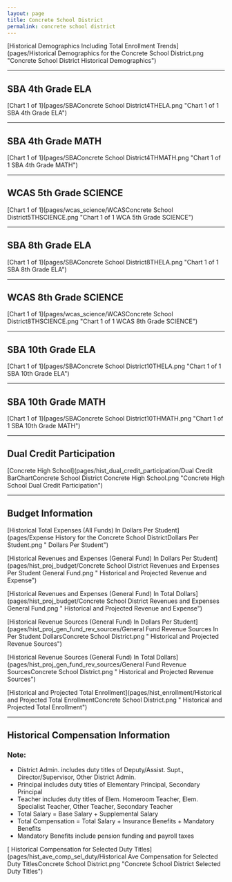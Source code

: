 ```yaml
---
layout: page
title: Concrete School District
permalink: concrete school district
---
```



[Historical Demographics Including Total Enrollment Trends](pages/Historical Demographics for the Concrete School District.png "Concrete School District Historical Demographics")

___

## SBA 4th Grade ELA

[Chart 1 of 1](pages/SBAConcrete School District4THELA.png "Chart 1 of 1 SBA 4th Grade ELA")


___

## SBA 4th Grade MATH

[Chart 1 of 1](pages/SBAConcrete School District4THMATH.png "Chart 1 of 1 SBA 4th Grade MATH")


___

## WCAS 5th Grade SCIENCE

[Chart 1 of 1](pages/wcas_science/WCASConcrete School District5THSCIENCE.png "Chart 1 of 1 WCA 5th Grade SCIENCE")


___

## SBA 8th Grade ELA

[Chart 1 of 1](pages/SBAConcrete School District8THELA.png "Chart 1 of 1 SBA 8th Grade ELA")


___

## WCAS 8th Grade SCIENCE

[Chart 1 of 1](pages/wcas_science/WCASConcrete School District8THSCIENCE.png "Chart 1 of 1 WCAS 8th Grade SCIENCE")


___

## SBA 10th Grade ELA

[Chart 1 of 1](pages/SBAConcrete School District10THELA.png "Chart 1 of 1 SBA 10th Grade ELA")


___

## SBA 10th Grade MATH

[Chart 1 of 1](pages/SBAConcrete School District10THMATH.png "Chart 1 of 1 SBA 10th Grade MATH")


___

## Dual Credit Participation

[Concrete High School](pages/hist_dual_credit_participation/Dual Credit BarChartConcrete School District Concrete High School.png "Concrete High School Dual Credit Participation")


___

## Budget Information

[Historical Total Expenses (All Funds) In Dollars Per Student](pages/Expense History for the Concrete School DistrictDollars Per Student.png " Dollars Per Student")

[Historical Revenues and Expenses (General Fund) In Dollars Per Student](pages/hist_proj_budget/Concrete School District Revenues and Expenses Per Student General Fund.png " Historical and Projected Revenue and Expense")

[Historical Revenues and Expenses (General Fund) In Total Dollars](pages/hist_proj_budget/Concrete School District Revenues and Expenses General Fund.png " Historical and Projected Revenue and Expense")

[Historical Revenue Sources (General Fund) In Dollars Per Student](pages/hist_proj_gen_fund_rev_sources/General Fund Revenue Sources In Per Student DollarsConcrete School District.png " Historical and Projected Revenue Sources")

[Historical Revenue Sources (General Fund) In Total Dollars](pages/hist_proj_gen_fund_rev_sources/General Fund Revenue SourcesConcrete School District.png " Historical and Projected Revenue Sources")

[Historical and Projected Total Enrollment](pages/hist_enrollment/Historical and Projected Total EnrollmentConcrete School District.png " Historical and Projected Total Enrollment")


___

## Historical Compensation Information
### Note:
- District Admin. includes duty titles of Deputy/Assist. Supt., Director/Supervisor, Other District Admin.
- Principal includes duty titles of Elementary Principal, Secondary Principal
- Teacher includes duty titles of Elem. Homeroom Teacher, Elem. Specialist Teacher, Other Teacher, Secondary Teacher
- Total Salary = Base Salary + Supplemental Salary
- Total Compensation = Total Salary + Insurance Benefits + Mandatory Benefits
- Mandatory Benefits include pension funding and payroll taxes

[ Historical Compensation for Selected Duty Titles](pages/hist_ave_comp_sel_duty/Historical Ave Compensation for Selected Duty TitlesConcrete School District.png "Concrete School District Selected Duty Titles")

